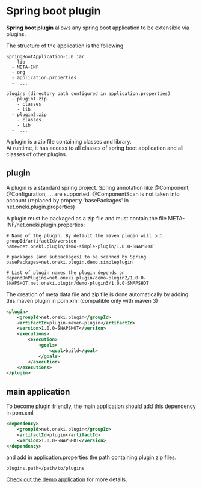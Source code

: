 # Spring boot plugin

**Spring boot plugin** allows any spring boot application to be extensible via plugins.

The structure of the application is the following
```
SpringBootApplication-1.0.jar
  - lib
  - META-INF
  - org
  - application.properties
  -  ...

plugins (directory path configured in application.properties)
  - plugin1.zip
    - classes
    - lib
  - plugin2.zip
    - classes
    - lib
  -  ...
```

A plugin is a zip file containing classes and library.  
At runtime, it has access to all classes of spring boot application and all classes of other plugins.

## plugin
A plugin is a standard spring project. Spring annotation like @Component, @Configuration, ... are supported. @ComponentScan is not taken into account (replaced by property 'basePackages' in net.oneki.plugin.properties) 

A plugin must be packaged as a zip file and must contain the file META-INF/net.oneki.plugin.properties:
```properties
# Name of the plugin. By default the maven plugin will put groupId/artifactId/version
name=net.oneki.plugin/demo-simple-plugin/1.0.0-SNAPSHOT

# packages (and subpackages) to be scanned by Spring
basePackages=net.oneki.plugin.demo.simpleplugin

# List of plugin names the plugin depends on
dependOnPlugins=net.oneki.plugin/demo-plugin2/1.0.0-SNAPSHOT,net.oneki.plugin/demo-plugin3/1.0.0-SNAPSHOT
```
The creation of meta data file and zip file is done automatically by adding this maven plugin in pom.xml (compatible only with maven 3)
```xml
<plugin>
	<groupId>net.oneki.plugin</groupId>
	<artifactId>plugin-maven-plugin</artifactId>
	<version>1.0.0-SNAPSHOT</version>
	<executions>
		<execution>
			<goals>
				<goal>build</goal>
			</goals>
		</execution>
	</executions>
</plugin>
```

## main application
To become plugin friendly, the main application should add this dependency in pom.xml
```xml
<dependency>
	<groupId>net.oneki.plugin</groupId>
	<artifactId>plugin</artifactId>
	<version>1.0.0-SNAPSHOT</version>
</dependency>
```
and add in application.properties the path containing plugin zip files.
```properties
plugins.path=/path/to/plugins
```

[Check out the demo application](demo-plugin) for more details.